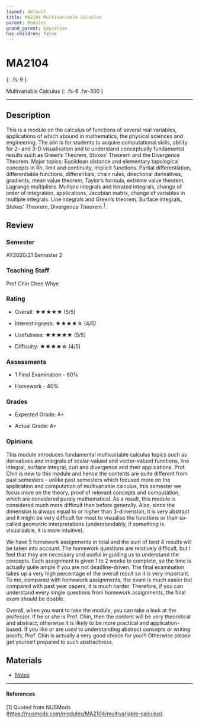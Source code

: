 ```yaml
---
layout: default
title: MA2104 Multivariable Calculus
parent: Modules
grand_parent: Education
has_children: false
---
```


# MA2104
{: .fs-9 }

Multivariable Calculus
{: .fs-6 .fw-300 }

---

## Description

This is a module on the calculus of functions of several real variables, applications of which abound in mathematics, the physical sciences and engineering. The aim is for students to acquire computational skills, ability for 2- and 3-D visualisation and to understand conceptually fundamental results such as Green’s Theorem, Stokes’ Theorem and the Divergence Theorem. Major topics: Euclidean distance and elementary topological concepts in Rn, limit and continuity, implicit functions. Partial differentiation, differentiable functions, differentials, chain rules, directional derivatives, gradients, mean value theorem, Taylor’s formula, extreme value theorem, Lagrange multipliers. Multiple integrals and iterated integrals, change of order of integration, applications, Jacobian matrix, change of variables in multiple integrals. Line integrals and Green’s theorem. Surface integrals, Stokes’ Theorem, Divergence Theorem.<sup>[1](#references)</sup>.

## Review

### Semester

AY2020/21 Semester 2

### Teaching Staff

Prof Chin Chee Whye

### Rating

* Overall: ★★★★★ (5/5)

* Interestingness: ★★★★☆ (4/5)

* Usefulness: ★★★★★ (5/5)

* Difficulty: ★★★★☆ (4/5)

### Assessments

* 1 Final Examination - 60%

* Homework - 40%

### Grades

* Expected Grade: A+

* Actual Grade: A+

### Opinions

This module introduces fundamental multivariable calculus topics such as derivatives and integrals of scalar-valued and vector-valued functions, line integral, surface integral, curl and divergence and their applications. Prof. Chin is new to this module and hence the contents are quite different from past semesters - unlike past semesters which focused more on the application and computation of multivariable calculus, this semester we focus more on the theory, proof of relevant concepts and computation, which are considered purely mathematical. As a result, this module is considered much more difficult than before generally. Also, since the dimension is always equal to or higher than 3-dimension, it is very abstract and it might be very difficult for most to visualise the functions or their so-called geometric interpretations (understandably, if something is visualisable, it is more intuitive).

We have 5 homework assignments in total and the sum of best 4 results will be taken into account. The homework questions are relatively difficult, but I feel that they are necessary and useful in guiding us to understand the concepts. Each assignment is given 1 to 2 weeks to complete, so the time is actually quite ample if you are not deadline-driven. The final examination takes up a very high percentage of the overall result so it is very important. To me, compared with homework assignments, the exam is much easier but compared with past year papers, it is much harder. Therefore, if you can understand every single questions from homework assignments, the final exam should be doable.

Overall, when you want to take the module, you can take a look at the professor. If he or she is Prof. Chin, then the content will be very theoretical and abstract; otherwise it is likely to be more practical and application-based. If you like or are used to understanding abstract concepts or writing proofs, Prof. Chin is actually a very good choice for you!!! Otherwise please get yourself prepared to such abstractness.

## Materials

* [Notes](https://snoidetx.github.io/Snoidepaedia/pdf/NUS-MA2104-Notes.pdf)

---

#### References
[1] Quoted from NUSMods (https://nusmods.com/modules/MA2104/multivariable-calculus).